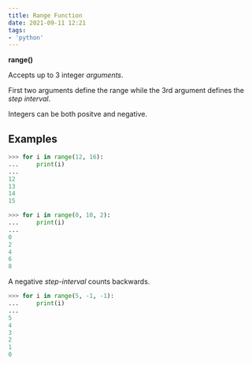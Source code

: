 ```yaml
---
title: Range Function
date: 2021-09-11 12:21
tags:
- 'python'
---
```


**range()**

Accepts up to 3 integer _arguments_.

First two arguments define the range while the 3rd argument defines the _step
interval_. 

Integers can be both positve and negative. 

## Examples

```python
>>> for i in range(12, 16):
...     print(i)
...
12
13
14
15
```

```python
>>> for i in range(0, 10, 2):
...     print(i)
...
0
2
4
6
8
```

A negative _step-interval_ counts backwards.

```python
>>> for i in range(5, -1, -1):
...     print(i)
...
5
4
3
2
1
0
```
